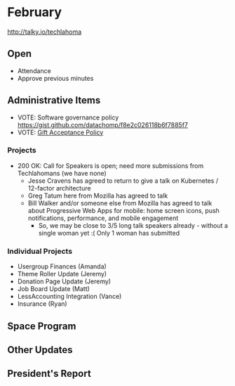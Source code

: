 # February
http://talky.io/techlahoma

## Open
* Attendance
* Approve previous minutes

## Administrative Items
* VOTE: Software governance policy https://gist.github.com/datachomp/f8e2c026118b6f7885f7
* VOTE: [Gift Acceptance Policy](https://github.com/techlahoma/techlahoma_donations/pull/23)

### Projects
* 200 OK: Call for Speakers is open; need more submissions from Techlahomans (we have none)
  * Jesse Cravens has agreed to return to give a talk on Kubernetes / 12-factor architecture
  * Greg Tatum here from Mozilla has agreed to talk
  * Bill Walker and/or someone else from Mozilla has agreed to talk about Progressive Web Apps for mobile: home screen icons, push notifications, performance, and mobile engagement
    * So, we may be close to 3/5 long talk speakers already - without a single woman yet :( Only 1 woman has submitted

### Individual Projects
- Usergroup Finances (Amanda)
- Theme Roller Update (Jeremy)
- Donation Page Update (Jeremy)
- Job Board Update (Matt)
- LessAccounting Integration (Vance)
- Insurance (Ryan)

## Space Program

## Other Updates

## President's Report

